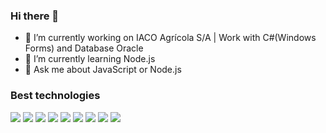### Hi there 👋

- 🔭 I’m currently working on IACO Agrícola S/A | Work with C#(Windows Forms) and Database Oracle
- 🌱 I’m currently learning Node.js
- 💬 Ask me about JavaScript or Node.js

### Best technologies

<div width = "60">
  <img src="https://cdn.jsdelivr.net/gh/devicons/devicon/icons/bootstrap/bootstrap-original-wordmark.svg" />          
  <img src="https://cdn.jsdelivr.net/gh/devicons/devicon/icons/javascript/javascript-original.svg" />
  <img src="https://cdn.jsdelivr.net/gh/devicons/devicon/icons/jquery/jquery-original-wordmark.svg" />          
  <img src="https://cdn.jsdelivr.net/gh/devicons/devicon/icons/nodejs/nodejs-original-wordmark.svg" />     
  <img src="https://cdn.jsdelivr.net/gh/devicons/devicon/icons/csharp/csharp-original.svg" />  
  <img src="https://cdn.jsdelivr.net/gh/devicons/devicon/icons/php/php-original.svg" />          
  <img src="https://cdn.jsdelivr.net/gh/devicons/devicon/icons/oracle/oracle-original.svg" />  
  <img src="https://cdn.jsdelivr.net/gh/devicons/devicon/icons/mysql/mysql-original-wordmark.svg" />  
  <img src="https://cdn.jsdelivr.net/gh/devicons/devicon/icons/mongodb/mongodb-original-wordmark.svg" />          
</div>
